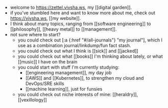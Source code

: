 - welcome to https://zettel.vivsha.ws, my [[digital garden]].
- if you've stumbled here and want to know more about me, check out https://vivsha.ws, [[my website]].
- I think about many topics, ranging from [[software engineering]] to [[philosophy]], [[heavy metal]] to [[management]].
- not sure where to start?
	- you could check out [:a {:href "#/all-journals"} "my journal"], which I use as a combination journal/linkdump/fun fact stash.
	- you could check out what I think is [[sick]] and [[jacked]]
	- you could check out what [[books]] I'm thinking about lately, or what [[music]] I have on the brain
	- you could start with stuff I'm currently studying:
		- [[engineering management]], my day job
		- [[AWS]] and [[Kubernetes]], to strengthen my cloud and DevOps/SRE skills
		- [[machine learning]], just for funsies
	- you could check out niche interests of mine: [[heraldry]], [[vexillology]]